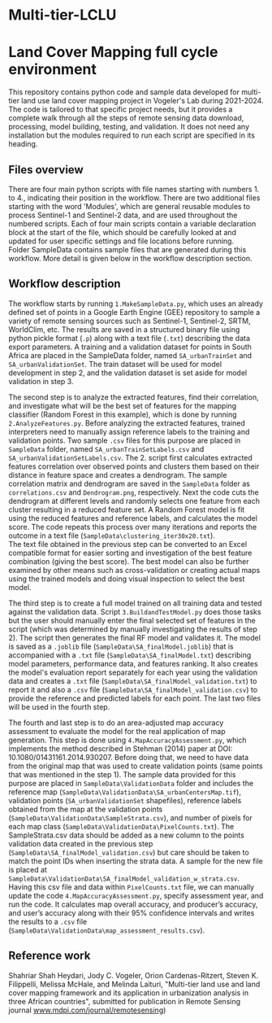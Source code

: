 # Multi-tier-LCLU

# Land Cover Mapping full cycle environment

This repository contains python code and sample data developed for multi-tier land use land cover mapping project in Vogeler's Lab during 2021-2024. The code is tailored to that specific project needs, but it provides a complete walk through all the steps of remote sensing data download, processing, model building, testing, and validation. It does not need any installation but the modules required to run each script are specified in its heading.  

## Files overview

There are four main python scripts with file names starting with numbers 1. to 4., indicating their position in the workflow. There are two additional files starting with the word 'Modules', which are general reusable modules to process Sentinel-1 and Sentinel-2 data, and are used throughout the numbered scripts. Each of four main scripts contain a variable declaration block at the start of the file, which should be carefully looked at and updated for user specific settings and file locations before running.  
Folder SampleData contains sample files that are generated during this workflow. More detail is given below in the workflow description section.  

## Workflow description

The workflow starts by running `1.MakeSampleData.py`, which uses an already defined set of points in a Google Earth Engine (GEE) repository to sample a variety of remote sensing sources such as Sentinel-1, Sentinel-2, SRTM, WorldClim, etc. The results are saved in a structured binary file using python pickle format (`.p`) along with a text file (`.txt`) describing the data export parameters. A training and a validation dataset for points in South Africa are placed in the SampleData folder, named `SA_urbanTrainSet` and `SA_urbanValidationSet`. The train dataset will be used for model development in step 2, and the validation dataset is set aside for model validation in step 3.  

The second step is to analyze the extracted features, find their correlation, and investigate what will be the best set of features for the mapping classifier (Random Forest in this example), which is done by running `2.AnalyzeFeatures.py`. Before analyzing the extracted features, trained interpreters need to manually assign reference labels to the training and validation points. Two sample `.csv` files for this purpose are placed in `SampleData` folder, named `SA_urbanTrainSetLabels.csv` and `SA_urbanValidationSetLabels.csv`. The 2. script first calculates extracted features correlation over observed points and clusters them based on their distance in feature space and creates a dendrogram. The sample correlation matrix and dendrogram are saved in the `SampleData` folder as `correlations.csv` and `Dendrogram.png`, respectively. Next the code cuts the dendrogram at different levels and randomly selects one feature from each cluster resulting in a reduced feature set. A Random Forest model is fit using the reduced features and reference labels, and calculates the model score. The code repeats this process over many iterations and reports the outcome in a text file (`SampleData\clustering_iter30x20.txt`).  
The text file obtained in the previous step can be converted to an Excel compatible format for easier sorting and investigation of the best feature combination (giving the best score). The best model can also be further examined by other means such as cross-validation or creating actual maps using the trained models and doing visual inspection to select the best model.  

The third step is to create a full model trained on all training data and tested against the validation data. Script `3.BuildandTestModel.py` does those tasks but the user should manually enter the final selected set of features in the script (which was determined by manually investigating the results of step 2). The script then generates the final RF model and validates it. The model is saved as a `.joblib` file (`SampleData\SA_finalModel.joblib`) that is accompanied with a `.txt` file (`SampleData\SA_finalModel.txt`) describing model parameters, performance data, and features ranking. It also creates the model's evaluation report separately for each year using the validation data and creates a `.txt` file (`SampleData\SA_finalModel_validation.txt`) to report it and also a `.csv` file (`SampleData\SA_finalModel_validation.csv`) to provide the reference and predicted labels for each point. The last two files will be used in the fourth step.  

The fourth and last step is to do an area-adjusted map accuracy assessment to evaluate the model for the real application of map generation. This step is done using `4.MapAccuracyAssessment.py`, which implements the method described in Stehman (2014) paper at DOI: 10.1080/01431161.2014.930207. Before doing that, we need to have data from the original map that was used to create validation points (same points that was mentioned in the step 1). The sample data provided for this purpose are placed in `SampleData\ValidationData` folder and includes the reference map (`SampleData\ValidationData\SA_urbanCentersMap.tif`), validation points (`SA_urbanValidationSet` shapefiles), reference labels obtained from the map at the validation points (`SampleData\ValidationData\SampleStrata.csv`), and number of pixels for each map class (`SampleData\ValidationData\PixelCounts.txt`). The SampleStrata.csv data should be added as a new column to the points validation data created in the previous step (`SampleData\SA_finalModel_validation.csv`) but care should be taken to match the point IDs when inserting the strata data. A sample for the new file is placed at `SampleData\ValidationData\SA_finalModel_validation_w_strata.csv`. Having this csv file and data within `PixelCounts.txt` file, we can manually update the code `4.MapAccuracyAssessment.py`, specify assessment year, and run the code. It calculates map overall accuracy, and producer’s accuracy, and user’s accuracy along with their 95% confidence intervals and writes the results to a `.csv` file (`SampleData\ValidationData\map_assessment_results.csv`).  

## Reference work

Shahriar Shah Heydari, Jody C. Vogeler, Orion Cardenas-Ritzert, Steven K. Filippelli, Melissa McHale, and Melinda Laituri, "Multi-tier land use and land cover mapping framework and its application in urbanization analysis in three African countries", submitted for publication in Remote Sensing journal www.mdpi.com/journal/remotesensing)
 
 
